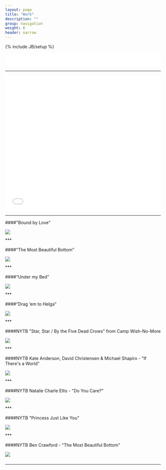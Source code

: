 ```yaml
---
layout: page
title: "Work"
description: ""
group: navigation
weight: 6
header: narrow
---
```

{% include JB/setup %}

<iframe style="border: 0; width: 100%; height: 42px;" src="//bandcamp.com/EmbeddedPlayer/album=1928781433/size=small/bgcol=ffffff/linkcol=63b2cc/artwork=none/transparent=true/" seamless><a href="//collincrowe.bandcamp.com/album/cymatix">Cymatix by Collin Crowe</a>Invisible words.</iframe>

***

<iframe style="border: 0; width: 100%; height: 439px;" src="//bandcamp.com/EmbeddedPlayer/album=1928781433/size=large/bgcol=ffffff/linkcol=63b2cc/artwork=none/transparent=true/" seamless><a href="//collincrowe.bandcamp.com/album/cymatix">Cymatix by Collin Crowe</a>Invisible words.</iframe> 

<div class="clearfix visible-xs"></div>

***
<div class="clearfix visible-xs"></div>

####"Bound by Love"
<div class="youtube-pic">
<div class="play-button">
</div>
<a href="http://www.youtube.com/watch?v=HhS745RUmnk"><img src="http://img.youtube.com/vi/HhS745RUmnk/0.jpg"></a>
</div>

<div style="width:100%; height:10px;"></div>


<div class="clearfix visible-xs"></div>
***

<div class="clearfix visible-xs"></div>

####“The Most Beautiful Bottom”
<div class="youtube-pic">
<div class="play-button">
</div>
<a href="http://www.youtube.com/watch?v=MGsUntliad4"><img src="http://img.youtube.com/vi/MGsUntliad4/0.jpg"></a>
</div>

<div style="width:100%; height:10px;"></div>


<div class="clearfix visible-xs"></div>
***

<div class="clearfix visible-xs"></div>

####“Under my Bed”
<div class="youtube-pic">
<div class="play-button">
</div>
<a href="http://www.youtube.com/watch?v=Dx-MlgCMeJ0"><img src="http://img.youtube.com/vi/Dx-MlgCMeJ0/0.jpg"></a>
</div>

<div style="width:100%; height:10px;"></div>


<div class="clearfix visible-xs"></div>
***

<div class="clearfix visible-xs"></div>

####“Drag ‘em to Helga” 
<div class="youtube-pic">
<div class="play-button">
</div>
<a href="http://www.youtube.com/watch?v=gsiPLRvbKGE"><img src="http://img.youtube.com/vi/gsiPLRvbKGE/0.jpg"></a>
</div>

<div style="width:100%; height:10px;"></div>


<div class="clearfix visible-xs"></div>
***

<div class="clearfix visible-xs"></div>

####NYTB "Star, Star / By the Five Dead Crows" from Camp Wish-No-More
<div class="youtube-pic">
<div class="play-button">
</div>
<a href="http://www.youtube.com/watch?v=MvjXhoviW30"><img src="http://img.youtube.com/vi/MvjXhoviW30/0.jpg"></a>
</div>

<div style="width:100%; height:10px;"></div>


<div class="clearfix visible-xs"></div>
***

<div class="clearfix visible-xs"></div>

####NYTB Kate Anderson, David Christensen & Michael Shapiro - "If There's a World"
<div class="youtube-pic">
<div class="play-button">
</div>
<a href="http://www.youtube.com/watch?v=T9sC6FoQO2c"><img src="http://img.youtube.com/vi/T9sC6FoQO2c/0.jpg"></a>
</div>


<div style="width:100%; height:10px;"></div>


<div class="clearfix visible-xs"></div>
***

<div class="clearfix visible-xs"></div>

####NYTB Natalie Charle Ellis - "Do You Care?"
<div class="youtube-pic">
<div class="play-button">
</div>
<a href="http://www.youtube.com/watch?v=778-u-eUTZw"><img src="http://img.youtube.com/vi/778-u-eUTZw/0.jpg"></a>
</div>

<div style="width:100%; height:10px;"></div>


<div class="clearfix visible-xs"></div>
***

<div class="clearfix visible-xs"></div>

####NYTB "Princess Just Like You"
<div class="youtube-pic">
<div class="play-button">
</div>
<a href="http://www.youtube.com/watch?v=NuTPYrx6xOg"><img src="http://img.youtube.com/vi/NuTPYrx6xOg/0.jpg"></a>
</div>

<div style="width:100%; height:10px;"></div>


<div class="clearfix visible-xs"></div>
***

<div class="clearfix visible-xs"></div>

####NYTB Ben Crawford - "The Most Beautiful Bottom"
<div class="youtube-pic">
<div class="play-button">
</div>
<a href="http://www.youtube.com/watch?v=aqrpTleWbzw"><img src="http://img.youtube.com/vi/aqrpTleWbzw/0.jpg"></a>
</div>

<div style="width:100%; height:10px;"></div>

***
